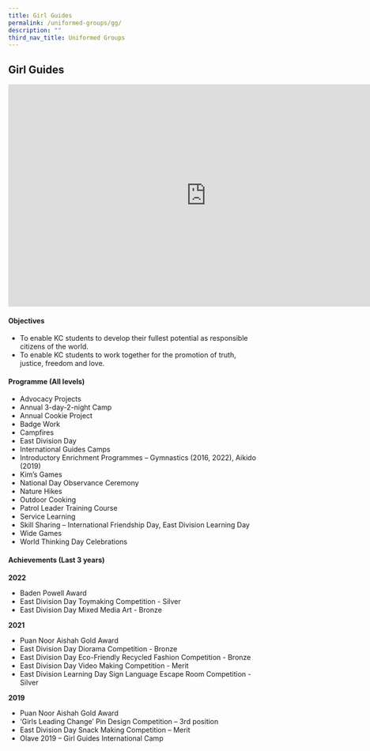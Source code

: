 ```yaml
---
title: Girl Guides
permalink: /uniformed-groups/gg/
description: ""
third_nav_title: Uniformed Groups
---
```


## Girl Guides

<iframe allowfullscreen="true" height="450" width="800" frameborder="0" src="https://docs.google.com/presentation/d/e/2PACX-1vQPBphqljdxEi0UpZwSI-cJ9Cu_H9vzqcNOoJ_ep8fppsXM3JGTGRXScNc47Vxq2noUhvkclpUxApXS/embed?start=false&amp;loop=false&amp;delayms=3000"></iframe>

#### Objectives

*   To enable KC students to develop their fullest potential as responsible citizens of the world.
*   To enable KC students to work together for the promotion of truth, justice, freedom and love.

#### Programme (All levels)

*   Advocacy Projects
*   Annual 3-day-2-night Camp
*   Annual Cookie Project
*   Badge Work
*   Campfires
*   East Division Day
*   International Guides Camps
*   Introductory Enrichment Programmes – Gymnastics (2016, 2022), Aikido (2019)
*   Kim’s Games
*   National Day Observance Ceremony
*   Nature Hikes
*   Outdoor Cooking
*   Patrol Leader Training Course
*   Service Learning&nbsp;
*   Skill Sharing – International Friendship Day, East Division Learning Day
*   Wide Games
*   World Thinking Day Celebrations

#### Achievements (Last 3 years)

**2022**<br>
*   Baden Powell Award  
*   East Division Day Toymaking Competition - Silver
*   East Division Day Mixed Media Art - Bronze

**2021**<br>
*   Puan Noor Aishah Gold Award
*   East Division Day Diorama Competition - Bronze&nbsp;
*   East Division Day Eco-Friendly Recycled Fashion Competition - Bronze&nbsp;
*   East Division Day Video Making Competition - Merit
*   East Division Learning Day Sign Language Escape Room Competition - Silver

**2019**<br>
*   Puan Noor Aishah Gold Award
*   ‘Girls Leading Change’ Pin Design Competition – 3rd position
*   East Division Day Snack Making Competition – Merit
*   Olave 2019 – Girl Guides International Camp